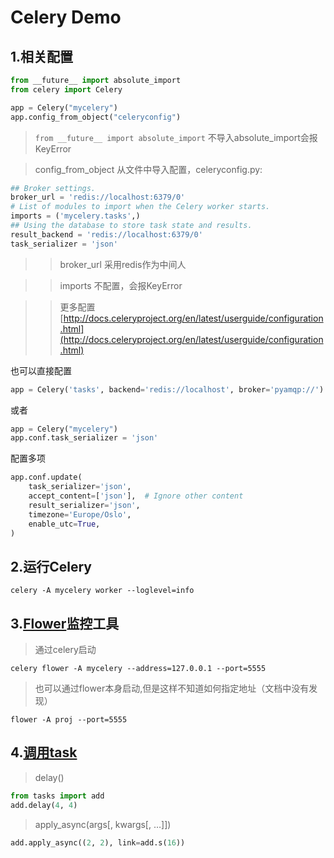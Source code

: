 # Celery Demo

## 1.相关配置

```python
from __future__ import absolute_import
from celery import Celery

app = Celery("mycelery")
app.config_from_object("celeryconfig")
``` 
> `from __future__ import absolute_import` 不导入absolute_import会报KeyError

> config_from_object 从文件中导入配置，celeryconfig.py:
```python
## Broker settings.
broker_url = 'redis://localhost:6379/0'
# List of modules to import when the Celery worker starts.
imports = ('mycelery.tasks',)
## Using the database to store task state and results.
result_backend = 'redis://localhost:6379/0'
task_serializer = 'json'
```
>> broker_url 采用redis作为中间人

>> imports 不配置，会报KeyError

>> 更多配置[http://docs.celeryproject.org/en/latest/userguide/configuration.html](http://docs.celeryproject.org/en/latest/userguide/configuration.html)

也可以直接配置

```python 
app = Celery('tasks', backend='redis://localhost', broker='pyamqp://')
```
或者
```python
app = Celery("mycelery")
app.conf.task_serializer = 'json'
```
配置多项
```python
app.conf.update(
    task_serializer='json',
    accept_content=['json'],  # Ignore other content
    result_serializer='json',
    timezone='Europe/Oslo',
    enable_utc=True,
)
```
## 2.运行Celery
```shell
celery -A mycelery worker --loglevel=info
```
## 3.[Flower](http://flower.readthedocs.io/en/latest/)监控工具
> 通过celery启动
```shell
celery flower -A mycelery --address=127.0.0.1 --port=5555
```
> 也可以通过flower本身启动,但是这样不知道如何指定地址（文档中没有发现）
```shell
flower -A proj --port=5555
```
## 4.[调用task](http://docs.celeryq.org/en/latest/userguide/calling.html#guide-calling)
> delay()
```python
from tasks import add
add.delay(4, 4)
```
> apply_async(args[, kwargs[, …]])
```python
add.apply_async((2, 2), link=add.s(16))
```

